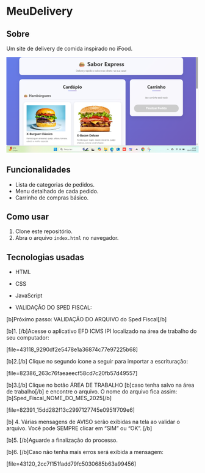 # MeuDelivery
## Sobre
Um site de delivery de comida inspirado no iFood. <br>

![Logo Delivery](https://github.com/fabriciosergioC/MeuDeliveri/blob/main/imagens/delivery.png)

## Funcionalidades
- Lista de categorias de pedidos.
- Menu detalhado de cada pedido.
- Carrinho de compras básico.

## Como usar
1. Clone este repositório.
2. Abra o arquivo `index.html` no navegador.

## Tecnologias usadas
- HTML
- CSS
- JavaScript




- VALIDAÇÃO DO SPED FISCAL: 

[b]Próximo passo: VALIDAÇÃO DO ARQUIVO do Sped Fiscal[/b]

[b]1. [/b]Acesse o aplicativo EFD ICMS IPI localizado na área de trabalho do seu computador:

[file=43118_9290df2e5478e1a36874c77e97225b68]

[b]2.[/b] Clique no segundo ícone a seguir para importar a escrituração:

[file=82386_263c76faeaeecf58cd7c20fb57d49557]

[b]3.[/b] Clique no botão ÁREA DE TRABALHO [b]caso tenha salvo na área de trabalho[/b] e encontre o arquivo. O nome do arquivo fica assim: [b]Sped_Fiscal_NOME_DO_MES_2025[/b]

[file=82391_15dd282f13c2997127745e0951f709e6]

[b] 4. Várias mensagens de AVISO serão exibidas na tela ao validar o arquivo. Você pode SEMPRE clicar em “SIM” ou “OK”. [/b]

[b]5. [/b]Aguarde a finalização do processo.

[b]6. [/b]Caso não tenha mais erros será exibida a mensagem:

[file=43120_2cc7f151fadd79fc5030685b63a99456]
